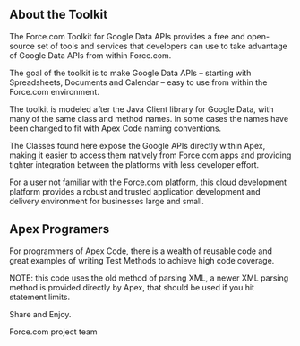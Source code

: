 ## About the Toolkit ##
The Force.com Toolkit for Google Data APIs provides a free and open-source set of tools and services that developers can use to take advantage of Google Data APIs from within Force.com.

The goal of the toolkit is to make Google Data APIs – starting with Spreadsheets, Documents and Calendar – easy to use from within the Force.com environment.

The toolkit is modeled after the Java Client library for Google Data, with many of the same class and method names.  In some cases the names have been changed to fit with Apex Code naming conventions.

The Classes found here expose the Google APIs directly within Apex, making it easier to access them natively from Force.com apps and providing tighter integration between the platforms with less developer effort.

For a user not familiar with the Force.com platform, this cloud development platform provides a robust and trusted application development and delivery environment for businesses large and small.

## Apex Programers ##
For programmers of Apex Code, there is a wealth of reusable code and great examples of writing Test Methods to achieve high code coverage.

NOTE: this code uses the old method of parsing XML, a newer XML parsing method is provided directly by Apex, that should be used if you hit statement limits.

Share and Enjoy.

Force.com project team

